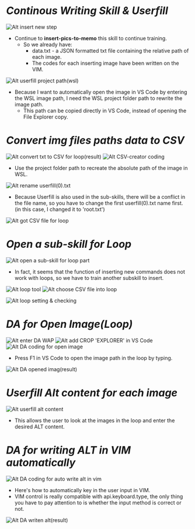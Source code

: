# **_Continous Writing Skill & Userfill_**

![Alt insert new step ](pic/bandicam%202022-09-22%2023-57-53-193.jpg)

- Continue to **insert-pics-to-memo** this skill to continue training.
  - So we already have:
    - data.txt - a JSON formatted txt file containing the relative path of each image.
    - The codes for each inserting image have been written on the VIM.

![Alt userfill project path(wsl) ](pic/bandicam%202022-09-22%2023-59-52-645.jpg)

- Because I want to automatically open the image in VS Code by entering the WSL image path, I need the WSL project folder path to rewrite the image path.
  - This path can be copied directly in VS Code, instead of opening the File Explorer copy.

# **_Convert img files paths data to CSV_**

![Alt convert txt to CSV for loop(result) ](pic/bandicam%202022-09-23%2000-01-44-577.jpg)
![Alt CSV-creator coding ](pic/bandicam%202022-09-23%2000-14-26-023.jpg)

- Use the project folder path to recreate the absolute path of the image in WSL.

![Alt rename userfill(0).txt ](pic/bandicam%202022-09-23%2001-14-57-951.jpg)

- Because Userfill is also used in the sub-skills, there will be a conflict in the file name, so you have to change the first userfill(0).txt name first. (in this case, I changed it to 'root.txt')

![Alt got CSV file for loop ](pic/bandicam%202022-09-23%2000-15-06-518.jpg)

# **_Open a sub-skill for Loop_**

![Alt open a sub-skill for loop part ](pic/bandicam%202022-09-23%2000-26-05-554.jpg)

- In fact, it seems that the function of inserting new commands does not work with loops, so we have to train another subskill to insert.

![Alt loop tool ](pic/bandicam%202022-09-23%2000-26-37-050.jpg)
![Alt choose CSV file into loop ](pic/bandicam%202022-09-23%2000-26-48-116.jpg)

![Alt loop setting & checking ](pic/bandicam%202022-09-23%2000-27-16-603.jpg)

# **_DA for Open Image(Loop)_**

![Alt enter DA WAP ](pic/bandicam%202022-09-23%2000-28-00-082.jpg)
![Alt add CROP 'EXPLORER' in VS Code ](pic/bandicam%202022-09-23%2000-29-22-488.jpg)
![Alt DA coding for open image ](pic/bandicam%202022-09-23%2000-47-17-855.jpg)

- Press F1 in VS Code to open the image path in the loop by typing.

![Alt DA opened imag(result) ](pic/bandicam%202022-09-23%2000-48-18-010.jpg)

# **_Userfill Alt content for each image_**

![Alt userfill alt content ](pic/bandicam%202022-09-23%2000-50-07-228.jpg)

- This allows the user to look at the images in the loop and enter the desired ALT content.

# **_DA for writing ALT in VIM automatically_**

![Alt DA coding for auto write alt in vim ](pic/bandicam%202022-09-23%2001-10-23-055.jpg)

- Here's how to automatically key in the user input in VIM.
- VIM control is really compatible with api.keyboard.type, the only thing you have to pay attention to is whether the input method is correct or not.

![Alt DA writen alt(result) ](pic/bandicam%202022-09-23%2001-11-29-154.jpg)
